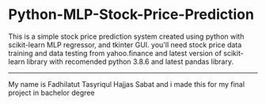 # Python-MLP-Stock-Price-Prediction
This is a simple stock price prediction system
created using python with scikit-learn MLP regressor, and tkinter GUI.
you'll need stock price data training and data testing from yahoo.finance
and latest version of scikit-learn library with recomended python 3.8.6
and latest pandas library.

--------------------------------------------------------------------------
My name is Fadhilatut Tasyriqul Hajjas Sabat
and i made this for my final project in bachelor degree
